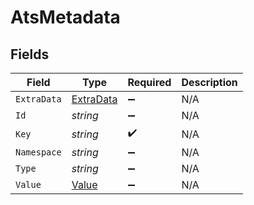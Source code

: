 # AtsMetadata


## Fields

| Field                                             | Type                                              | Required                                          | Description                                       |
| ------------------------------------------------- | ------------------------------------------------- | ------------------------------------------------- | ------------------------------------------------- |
| `ExtraData`                                       | [ExtraData](../../Models/Components/ExtraData.md) | :heavy_minus_sign:                                | N/A                                               |
| `Id`                                              | *string*                                          | :heavy_minus_sign:                                | N/A                                               |
| `Key`                                             | *string*                                          | :heavy_check_mark:                                | N/A                                               |
| `Namespace`                                       | *string*                                          | :heavy_minus_sign:                                | N/A                                               |
| `Type`                                            | *string*                                          | :heavy_minus_sign:                                | N/A                                               |
| `Value`                                           | [Value](../../Models/Components/Value.md)         | :heavy_minus_sign:                                | N/A                                               |